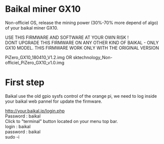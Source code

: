 # Baikal miner GX10
Non-officiel OS, release the mining power (30%-70% more depend of algo) of your baikal miner GX10.                                         

USE THIS FIRMWARE AND SOFTWARE AT YOUR OWN RISK !                                                                 
DONT UPGRADE THIS FIRMWARE ON ANY OTHER KIND OF BAIKAL - ONLY GX10 MODEL.
THIS FIRMWARE WORK ONLY WITH THE ORIGINAL VERSION 

PiZero_GX10_180410_V1.2.img 
OR 
sktechnology_Non-officiel_PiZero_GX10_v1.0.img

# First step

Baikal use the old gpio sysfs control of the orange pi, we need to log inside your baikal web pannel for update the firmware.

http://your.baikal.ip/login.php                                                                                                       
Password : baikal                                                                                                                        
Click to "terminal" button located on your menu top bar.                                                                                
login : baikal                                                                                                                      
password : baikal                                                                                                                       
sudo -i








